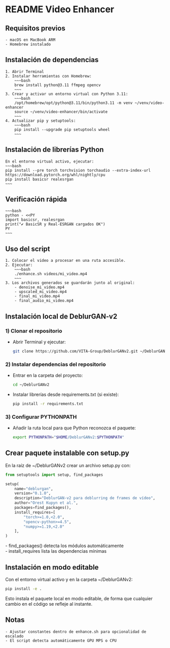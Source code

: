 # README Video Enhancer

## Requisitos previos

    - macOS en MacBook ARM
    - Homebrew instalado

## Instalación de dependencias

    1. Abrir Terminal
    2. Instalar herramientas con Homebrew:
    	~~~bash
    	brew install python@3.11 ffmpeg opencv
    	~~~
    3. Crear y activar un entorno virtual con Python 3.11:
    	~~~bash
    	/opt/homebrew/opt/python@3.11/bin/python3.11 -m venv ~/venv/video-enhancer
    	source ~/venv/video-enhancer/bin/activate
    	~~~
    4. Actualizar pip y setuptools:
    	~~~bash
    	pip install --upgrade pip setuptools wheel
    	~~~

## Instalación de librerías Python

    En el entorno virtual activo, ejecutar:
    ~~~bash
    pip install --pre torch torchvision torchaudio --extra-index-url https://download.pytorch.org/whl/nightly/cpu
    pip install basicsr realesrgan
    ~~~

## Verificación rápida

    ~~~bash
    python - <<PY
    import basicsr, realesrgan
    print("✔ BasicSR y Real‑ESRGAN cargados OK")
    PY
    ~~~

## Uso del script

    1. Colocar el video a procesar en una ruta accesible.
    2. Ejecutar:
    	~~~bash
    	./enhance.sh videos/mi_video.mp4
    	~~~
    3. Los archivos generados se guardarán junto al original:
    	- denoise_mi_video.mp4
    	- upscaled_mi_video.mp4
    	- final_mi_video.mp4
    	- final_audio_mi_video.mp4

## Instalación local de DeblurGAN‑v2

### 1) Clonar el repositorio

- Abrir Terminal y ejecutar:
  ```bash
  git clone https://github.com/VITA-Group/DeblurGANv2.git ~/DeblurGANv2
  ```

### 2) Instalar dependencias del repositorio

- Entrar en la carpeta del proyecto:
  ```bash
  cd ~/DeblurGANv2
  ```
- Instalar librerías desde requirements.txt (si existe):
  ```bash
  pip install -r requirements.txt
  ```

### 3) Configurar PYTHONPATH

- Añadir la ruta local para que Python reconozca el paquete:
  ```bash
  export PYTHONPATH="$HOME/DeblurGANv2:$PYTHONPATH"
  ```

## Crear paquete instalable con setup.py

En la raíz de ~/DeblurGANv2 crear un archivo setup.py con:

```python
from setuptools import setup, find_packages

setup(
    name="deblurgan",
    version="0.1.0",
    description="DeblurGAN‑v2 para deblurring de frames de vídeo",
    author="Orest Kupyn et al.",
    packages=find_packages(),
    install_requires=[
		"torch>=1.0,<2.0",
		"opencv-python>=4.5",
		"numpy>=1.19,<2.0"
    ],
)
```

- find_packages() detecta los módulos automáticamente  
- install_requires lista las dependencias mínimas

## Instalación en modo editable

Con el entorno virtual activo y en la carpeta ~/DeblurGANv2:

```bash
pip install -e .
```

Esto instala el paquete local en modo editable, de forma que cualquier cambio en el código se refleje al instante.

## Notas

    - Ajustar constantes dentro de enhance.sh para opcionalidad de escalado
    - El script detecta automáticamente GPU MPS o CPU
